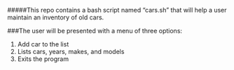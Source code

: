 #####This repo contains a bash script named “cars.sh” that will help a user maintain an inventory of old cars.
 
 ###The user will be presented with a menu of three options:
  1. Add car to the list
  2. Lists cars, years, makes, and models
  3. Exits the program

